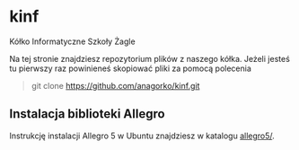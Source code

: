 kinf
====

Kółko Informatyczne Szkoły Żagle

Na tej stronie znajdziesz repozytorium plików z naszego kółka. Jeżeli jesteś tu pierwszy
raz powinieneś skopiować pliki za pomocą polecenia

>git clone https://github.com/anagorko/kinf.git


## Instalacja biblioteki Allegro

Instrukcję instalacji Allegro 5 w Ubuntu znajdziesz w katalogu [allegro5/](allegro5/).
